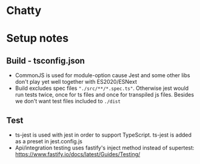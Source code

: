 # Chatty

# Setup notes

## Build - tsconfig.json

- CommonJS is used for module-option cause Jest and some other libs don't play yet well together with ES2020/ESNext
- Build excludes spec files `"./src/**/*.spec.ts"`. Otherwise jest would run tests twice, once for ts files and once for transpiled js files. Besides we don't want test files included to `./dist`

## Test

- ts-jest is used with jest in order to support TypeScript. ts-jest is added as a preset in jest.config.js
- Api/integration testing uses fastify's inject method instead of supertest: https://www.fastify.io/docs/latest/Guides/Testing/
